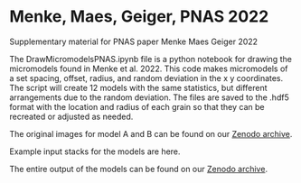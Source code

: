 # Menke, Maes, Geiger, PNAS 2022
Supplementary material for PNAS paper Menke Maes Geiger 2022

The DrawMicromodelsPNAS.ipynb file is a python notebook for drawing the micromodels found in Menke et al. 2022. This code makes micromodels of a set spacing, offset, radius, and random deviation in the x y coordinates. The script will create 12 models with the same statistics, but different arrangements due to the random deviation. The files are saved to the .hdf5 format with the location and radius of each grain so that they can be recreated or adjusted as needed. 

The original images for model A and B can be found on our [Zenodo archive](https://zenodo.org/record/6993528#.Yv0geRzMLkI). 

Example input stacks for the models are here. 

The entire output of the models can be found on our [Zenodo archive](https://zenodo.org/record/6993528#.Yv0geRzMLkI). 



